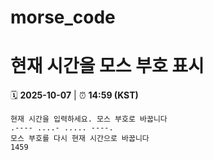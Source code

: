 # morse_code
# 현재 시간을 모스 부호 표시
<!-- MORSE_TIME_START -->
🗓️ **2025-10-07** | ⏰ **14:59 (KST)**

```
현재 시간을 입력하세요. 모스 부호로 바꿉니다
.---- ....- ..... ----.
모스 부호를 다시 현재 시간으로 바꿉니다
1459
```
<!-- MORSE_TIME_END -->
